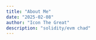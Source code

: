 ```yaml
---
title: "About Me"
date: "2025-02-08"
author: "Icon The Great"
description: "solidity/evm chad"
---
```

